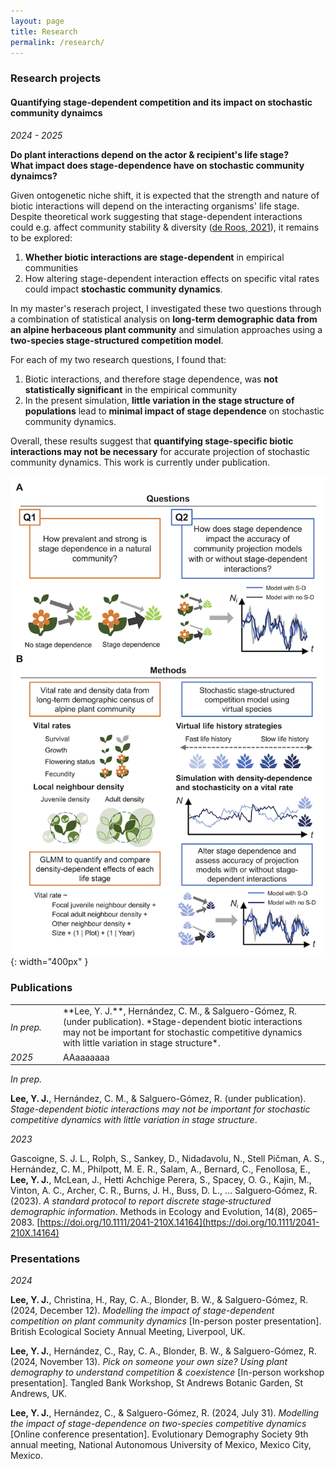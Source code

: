 ```yaml
---
layout: page
title: Research
permalink: /research/
---
```


### Research projects

#### Quantifying stage-dependent competition and its impact on stochastic community dynaimcs

*2024 - 2025*

**Do plant interactions depend on the actor & recipient's life stage?**<br>
**What impact does stage-dependence have on stochastic community dynaimcs?**

Given ontogenetic niche shift, it is expected that the strength and nature of biotic interactions will depend on the interacting organisms' life stage. Despite theoretical work suggesting that stage-dependent interactions could e.g. affect community stability & diversity ([de Roos, 2021](https://doi.org/10.1073/pnas.2023709118)), it remains to be explored:

1. **Whether biotic interactions are stage-dependent** in empirical communities
2. How altering stage-dependent interaction effects on specific vital rates could impact **stochastic community dynamics**.

In my master's reserach project, I investigated these two questions through a combination of statistical analysis on **long-term demographic data from an alpine herbaceous plant community** and simulation approaches using a **two-species stage-structured competition model**.

For each of my two research questions, I found that:

1. Biotic interactions, and therefore stage dependence, was **not statistically significant** in the empirical community
2. In the present simulation, **little variation in the stage structure of populations** lead to **minimal impact of stage dependence** on stochastic community dynamics.

Overall, these results suggest that **quantifying stage-specific biotic interactions may not be necessary** for accurate projection of stochastic community dynamics. This work is currently under publication.

![Conceptual diagram of master's research](/assets/images/research/masters_roadmap.png){: width="400px" }

### Publications

<style>
    #pubs .yr {
        width: 5em; font-style: italic; padding-left: 0;
    }
</style>
<table id="pubs">
    <tr>
        <td class="yr">
            In prep.
        </td>
        <td>
            **Lee, Y. J.**, Hernández, C. M., & Salguero-Gómez, R. (under publication). *Stage-dependent biotic interactions may not be important for stochastic competitive dynamics with little variation in stage structure*.
        </td>
    </tr>
    <tr>
        <td class="yr">
            2025
        </td>
        <td>
            AAaaaaaaa
        </td>
    </tr>
</table>

*In prep.*

**Lee, Y. J.**, Hernández, C. M., & Salguero-Gómez, R. (under publication). *Stage-dependent biotic interactions may not be important for stochastic competitive dynamics with little variation in stage structure*.



*2023*

Gascoigne, S. J. L., Rolph, S., Sankey, D., Nidadavolu, N., Stell Pičman, A. S., Hernández, C. M., Philpott, M. E. R., Salam, A., Bernard, C., Fenollosa, E., **Lee, Y. J.**, McLean, J., Hetti Achchige Perera, S., Spacey, O. G., Kajin, M., Vinton, A. C., Archer, C. R., Burns, J. H., Buss, D. L., … Salguero‐Gómez, R. (2023). *A standard protocol to report discrete stage‐structured demographic information*. Methods in Ecology and Evolution, 14(8), 2065–2083. [https://doi.org/10.1111/2041-210X.14164](https://doi.org/10.1111/2041-210X.14164)

### Presentations

*2024*

**Lee, Y. J.**, Christina, H., Ray, C. A., Blonder, B. W., & Salguero-Gómez, R. (2024, December 12). *Modelling the impact of stage-dependent competition on plant community dynamics* [In-person poster presentation]. British Ecological Society Annual Meeting, Liverpool, UK.

**Lee, Y. J.**, Hernández, C., Ray, C. A., Blonder, B. W., & Salguero-Gómez, R. (2024, November 13). *Pick on someone your own size? Using plant demography to understand competition & coexistence* [In-person workshop presentation]. Tangled Bank Workshop, St Andrews Botanic Garden, St Andrews, UK.

**Lee, Y. J.**, Hernández, C., & Salguero-Gómez, R. (2024, July 31). *Modelling the impact of stage-dependence on two-species competitive dynamics* [Online conference presentation]. Evolutionary Demography Society 9th annual meeting, National Autonomous University of Mexico, Mexico City, Mexico.
